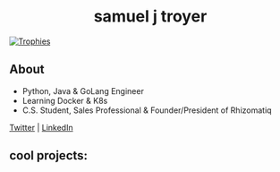 # <div style="text-align: center;"> samuel j troyer </div>

[![Trophies](https://github-profile-trophy.vercel.app/?username=samjtro&theme=oldie&title=Commits,Repositories,Issues,PullRequest)](https://github.com/ryo-ma/github-profile-trophy)

## About

- Python, Java & GoLang Engineer
- Learning Docker & K8s
- C.S. Student, Sales Professional & Founder/President of Rhizomatiq

[Twitter](https://twitter.com/samjtro) | [LinkedIn](https://www.linkedin.com/in/samtroyer/)

## cool projects:

